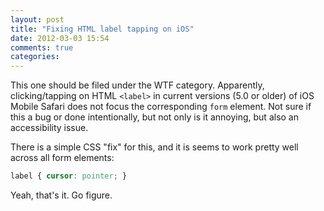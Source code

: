 ```yaml
---
layout: post
title: "Fixing HTML label tapping on iOS"
date: 2012-03-03 15:54
comments: true
categories: 
---
```


This one should be filed under the WTF category. Apparently, clicking/tapping on HTML
`<label>` in current versions (5.0 or older) of iOS Mobile Safari does not focus the corresponding
`form` element. Not sure if this a bug or done intentionally, but not only is it annoying, but also an accessibility issue.

There is a simple CSS "fix" for this, and it is seems to work pretty well across all form elements:

```css
label { cursor: pointer; }
```

Yeah, that's it. Go figure.